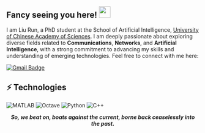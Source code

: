 ## Fancy seeing you here! <img src="https://raw.githubusercontent.com/aemmadi/aemmadi/master/wave.gif" width="30">

I am Liu Run, a PhD student at the School of Artificial Intelligence, [University of Chinese Academy of Sciences](https://www.ucas.ac.cn/). I am deeply passionate about exploring diverse fields related to **Communications**, **Networks**, and **Artificial Intelligence**, with a strong commitment to advancing my skills and understanding of emerging technologies. Feel free to connect with me here:

[![Gmail Badge](https://img.shields.io/badge/-liurun22@mails.ucas.ac.cn-c14438?style=flat-square&logo=Gmail&logoColor=white&link=mailto:liurun22@mails.ucas.ac.cn)](mailto:liurun22@mails.ucas.ac.cn)

## ⚡ Technologies
![MATLAB](https://img.shields.io/badge/-MATLAB-orange?style=flat-square)
![Octave](https://img.shields.io/badge/-Octave-0790C0?style=flat-square)
![Python](https://img.shields.io/badge/-Python-3776AB?style=flat-square)
![C++](https://img.shields.io/badge/-C++-00599C?style=flat-square)

<div align=center>
  <b><i>So, we beat on, boats against the current, borne back ceaselessly into the past.</i></b>
</div>
